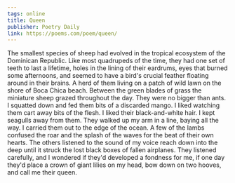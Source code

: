 ```yaml
---
tags: online
title: Queen
publisher: Poetry Daily
link: https://poems.com/poem/queen/
---
```

The smallest species of sheep had evolved in the tropical ecosystem of the Dominican Republic.
Like most quadrupeds of the time, they had one set of teeth to last a lifetime,
holes in the lining of their eardrums, eyes that burned some afternoons,
and seemed to have a bird's crucial feather floating around in their brains.
A herd of them living on a patch of wild lawn on the shore of Boca Chica beach.
Between the green blades of grass
the miniature sheep grazed throughout the day.
They were no bigger than ants. I squatted down and fed them bits of a discarded mango.
I liked watching them cart away bits of the flesh. I liked their black-and-white hair.
I kept seagulls away from them.
They walked up my arm in a line, baying all the way.
I carried them out to the edge of the ocean.
A few of the lambs confused the roar and the splash of the waves for the beat of their own hearts.
The others listened to the sound of my voice reach down into the deep until it struck the lost black boxes of fallen airplanes.
They listened carefully, and I wondered if they'd developed a fondness for me,
if one day they'd place a crown of giant lilies on my head,
bow down on two hooves,
and call me their queen.